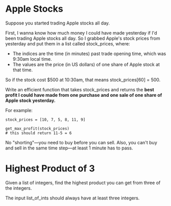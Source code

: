 # Apple Stocks

Suppose you started trading Apple stocks all day.

First, I wanna know how much money I could have made yesterday if I'd been trading Apple stocks all day.
So I grabbed Apple's stock prices from yesterday and put them in a list called stock_prices, where:

-   The indices are the time (in minutes) past trade opening time, which was 9:30am local time.
-   The values are the price (in US dollars) of one share of Apple stock at that time.

So if the stock cost \$500 at 10:30am, that means stock_prices[60] = 500.

Write an efficient function that takes stock_prices and returns the **best profit I could have made from one purchase and one sale of one share of Apple stock yesterday.**

For example:

```
stock_prices = [10, 7, 5, 8, 11, 9]

get_max_profit(stock_prices)
# this should return 11-5 = 6
```

No "shorting"—you need to buy before you can sell. Also, you can't buy and sell in the same time step—at least 1 minute has to pass.

# Highest Product of 3

Given a list of integers, find the highest product you can get from three of the integers.

The input list_of_ints should always have at least three integers.
